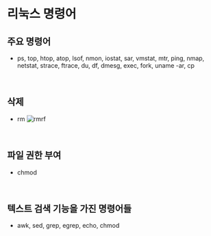 # 리눅스 명령어

## 주요 명령어
- ps, top, htop, atop, lsof, nmon, iostat, sar, vmstat, mtr, ping, nmap, netstat, strace, ftrace, du, df, dmesg, exec, fork, uname -ar, cp

<br/>

## 삭제
- rm
![rmrf](https://user-images.githubusercontent.com/91730236/199245137-71a9ca21-baa1-478a-bc83-cffaf81cf0b4.jpeg)



<br/>

## 파일 권한 부여
- chmod

<br/>

## 텍스트 검색 기능을 가진 명령어들
- awk, sed, grep, egrep, echo, chmod
